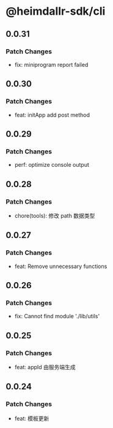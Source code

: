 # @heimdallr-sdk/cli

## 0.0.31

### Patch Changes

- fix: miniprogram report failed

## 0.0.30

### Patch Changes

- feat: initApp add post method

## 0.0.29

### Patch Changes

- perf: optimize console output

## 0.0.28

### Patch Changes

- chore(tools): 修改 path 数据类型

## 0.0.27

### Patch Changes

- feat: Remove unnecessary functions

## 0.0.26

### Patch Changes

- fix: Cannot find module './lib/utils'

## 0.0.25

### Patch Changes

- feat: appId 由服务端生成

## 0.0.24

### Patch Changes

- feat: 模板更新
